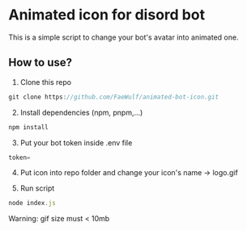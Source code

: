 # Animated icon for disord bot

This is a simple script to change your bot's avatar into animated one.

## How to use?

1. Clone this repo

```js
git clone https://github.com/FaeWulf/animated-bot-icon.git
```

2. Install dependencies (npm, pnpm,...)

```js
npm install
```

3. Put your bot token inside .env file

```js
token=
```

4. Put icon into repo folder and change your icon's name -> logo.gif

5. Run script

```js
node index.js
```

Warning: gif size must < 10mb
